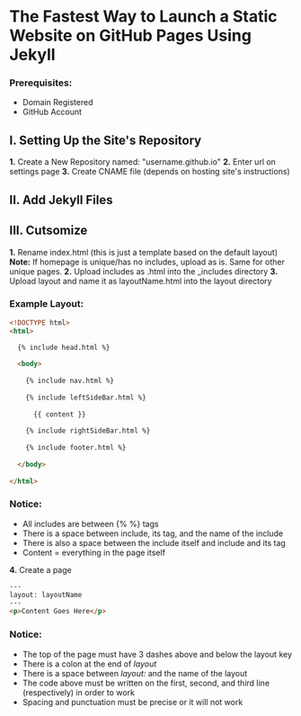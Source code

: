 # The Fastest Way to Launch a Static Website on GitHub Pages Using Jekyll

### Prerequisites:

* Domain Registered
* GitHub Account

## I. Setting Up the Site's Repository

**1.** Create a New Repository named: "username.github.io"
**2.** Enter url on settings page
**3.** Create CNAME file (depends on hosting site's instructions)

## II. Add Jekyll Files

## III. Cutsomize

**1.** Rename index.html (this is just a template based on the default layout)  
**Note:** If homepage is unique/has no includes, upload as is.
Same for other unique pages.
**2.** Upload includes as .html into the _includes directory
**3.** Upload layout and name it as layoutName.html into the layout directory
### Example Layout:
```html
<!DOCTYPE html>
<html>

  {% include head.html %}
  
  <body>
  
    {% include nav.html %}
	
	{% include leftSideBar.html %}
	
	  {{ content }}
	  
	{% include rightSideBar.html %}
	
	{% include footer.html %}
	
  </body>
  
</html>
```

### Notice:

* All includes are between {% %} tags
* There is a space between include, its tag, and the name of the include
* There is also a space between the include itself and include and its tag
* Content = everything in the page itself

**4.** Create a page
```html
---
layout: layoutName
---
<p>Content Goes Here</p>
```
### Notice:

* The top of the page must have 3 dashes above and below the layout key
* There is a colon at the end of *layout*
* There is a space between *layout:* and the name of the layout
* The code above must be written on the first, second, and third line (respectively) in order to work
* Spacing and punctuation must be precise or it will not work